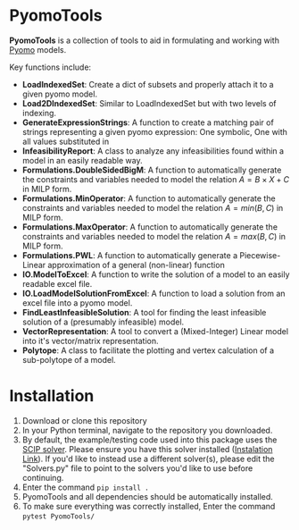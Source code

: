# PyomoTools
**PyomoTools** is a collection of tools to aid in formulating and working with [Pyomo](http://www.pyomo.org/) models.

Key functions include:

* **LoadIndexedSet**: Create a dict of subsets and properly attach it to a given pyomo model.
* **Load2DIndexedSet**: Similar to LoadIndexedSet but with two levels of indexing.
* **GenerateExpressionStrings**: A function to create a matching pair of strings representing a given pyomo expression: One symbolic, One with all values substituted in
* **InfeasibilityReport**: A class to analyze any infeasibilities found within a model in an easily readable way.
* **Formulations.DoubleSidedBigM**: A function to automatically generate the constraints and variables needed to model the relation $A = B \times X + C$ in MILP form.
* **Formulations.MinOperator**: A function to automatically generate the constraints and variables needed to model the relation $A = min(B,C)$ in MILP form.
* **Formulations.MaxOperator**: A function to automatically generate the constraints and variables needed to model the relation $A = max(B,C)$ in MILP form.
* **Formulations.PWL**: A function to automatically generate a Piecewise-Linear approximation of a general (non-linear) function
* **IO.ModelToExcel**: A function to write the solution of a model to an easily readable excel file.
* **IO.LoadModelSolutionFromExcel**: A function to load a solution from an excel file into a pyomo model.
* **FindLeastInfeasibleSolution**: A tool for finding the least infeasible solution of a (presumably infeasible) model. 
* **VectorRepresentation**: A tool to convert a (Mixed-Integer) Linear model into it's vector/matrix representation.
* **Polytope**: A class to facilitate the plotting and vertex calculation of a sub-polytope of a model.

# Installation
1. Download or clone this repository
2. In your Python terminal, navigate to the repository you downloaded.
3. By default, the example/testing code used into this package uses the [SCIP solver](https://github.com/scipopt/scip). Please ensure you have this solver installed ([Instalation Link](https://www.scipopt.org/index.php#download)). If you'd like to instead use a different solver(s), please edit the "Solvers.py" file to point to the solvers you'd like to use before continuing.
4. Enter the command ```pip install .```
5. PyomoTools and all dependencies should be automatically installed.
6. To make sure everything was correctly installed, Enter the command ```pytest PyomoTools/```